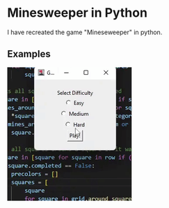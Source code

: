 # Minesweeper in Python

I have recreated the game "Mineseweeper" in python.

## Examples

![Loading an Easy game](./images/easy%20mode.gif)
